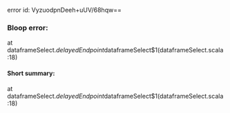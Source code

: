 error id: VyzuodpnDeeh+uUV/68hqw==
### Bloop error:

at dataframeSelect$.delayedEndpoint$dataframeSelect$1(dataframeSelect.scala:18)
#### Short summary: 

at dataframeSelect$.delayedEndpoint$dataframeSelect$1(dataframeSelect.scala:18)